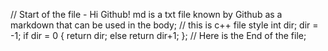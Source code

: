 // Start of the file - 
Hi Github!
md is a txt file known by Github as a markdown that can be used in the body;
// this is c++ file style
int dir;
dir = -1; 
if dir = 0 
{
	return dir;
else 
	return dir+1;
};
// Here is the End of the file; 
